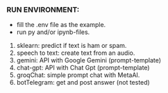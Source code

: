 ### RUN ENVIRONMENT:

- fill the .env file as the example.
- run py and/or ipynb-files.

1. sklearn: predict if text is ham or spam.
2. speech to text: create text from an audio.
3. gemini: API with Google Gemini (prompt-template)
4. chat-gpt: API with Chat Gpt (prompt-template)
5. groqChat: simple prompt chat with MetaAI.
6. botTelegram: get and post answer (not tested)